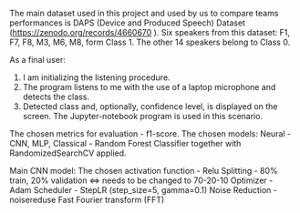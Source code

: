 The main dataset used in this project and used by us to compare teams performances is DAPS
(Device and Produced Speech) Dataset (https://zenodo.org/records/4660670 ).
Six speakers from this dataset: F1, F7, F8, M3, M6, M8, form Class 1. The other 14 speakers belong to Class 0.

As a final user:
1. I am initializing the listening procedure.
2. The program listens to me with the use of a laptop microphone and detects the class.
3. Detected class and, optionally, confidence level, is displayed on the screen. The Jupyter-notebook program is used in this scenario.

The chosen metrics for evaluation - f1-score. 
The chosen models: Neural - CNN, MLP, Classical - Random Forest Classifier together with RandomizedSearchCV applied. 

Main CNN model: 
The chosen activation function - Relu
Splitting - 80% train, 20% validation <=> needs to be changed to 70-20-10 
Optimizer - Adam
Scheduler - StepLR (step_size=5, gamma=0.1)
Noise Reduction - noisereduse Fast Fourier transform (FFT)


